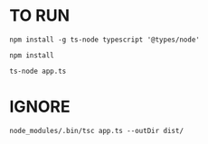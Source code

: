 # TO RUN
`npm install -g ts-node typescript '@types/node'`

`npm install`

`ts-node app.ts`

# IGNORE
`node_modules/.bin/tsc app.ts --outDir dist/`
